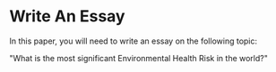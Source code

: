 # Write An Essay
In this paper, you will need to write an essay on the following topic:

"What is the most significant Environmental Health Risk in the world?"
